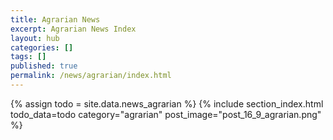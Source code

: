 ```yaml
---
title: Agrarian News
excerpt: Agrarian News Index
layout: hub
categories: []
tags: []
published: true
permalink: /news/agrarian/index.html
---
```


{% assign todo = site.data.news_agrarian %}
{% include section_index.html todo_data=todo category="agrarian" post_image="post_16_9_agrarian.png" %}
